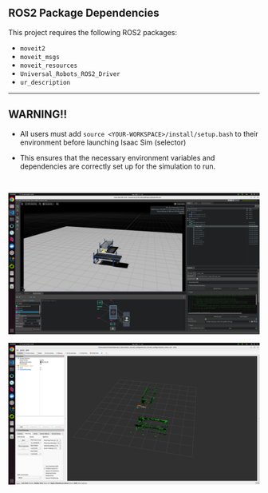 ## ROS2 Package Dependencies

This project requires the following ROS2 packages:

- `moveit2`
- `moveit_msgs`
- `moveit_resources`
- `Universal_Robots_ROS2_Driver`
- `ur_description`

<hr>

## WARNING!!

* All users must add `source <YOUR-WORKSPACE>/install/setup.bash` to their environment before launching Isaac Sim (selector)

* This ensures that the necessary environment variables and dependencies are correctly set up for the simulation to run.

<br>

![Isaac Sim Setup Screenshot](src/assets/스크린샷%202025-09-29%2017-23-52.png)

![Isaac Sim Additional Screenshot](src/assets/스크린샷%202025-09-29%2017-24-05.png)